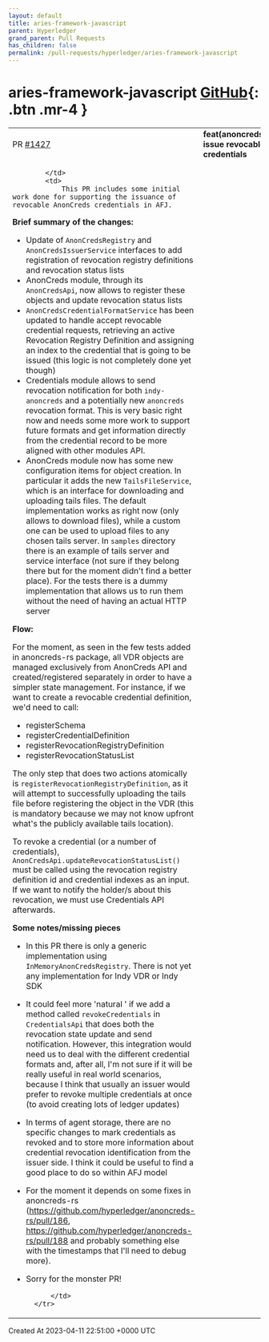 ```yaml
---
layout: default
title: aries-framework-javascript
parent: Hyperledger
grand_parent: Pull Requests
has_children: false
permalink: /pull-requests/hyperledger/aries-framework-javascript
---
```


# aries-framework-javascript <span class="fs-3 right-align">[GitHub](https://github.com/hyperledger/aries-framework-javascript){: .btn .mr-4 }</span>


<div>
    <table>
        <tr>
            <td>
                PR <a href="https://github.com/hyperledger/aries-framework-javascript/pull/1427" class=".btn">#1427</a>
            </td>
            <td>
                <b>
                    feat(anoncreds): issue revocable credentials
                </b>
            </td>
        </tr>
        <tr>
            <td>
                
            </td>
            <td>
                This PR includes some initial work done for supporting the issuance of revocable AnonCreds credentials in AFJ. 

**Brief summary of the changes:**

- Update of `AnonCredsRegistry` and `AnonCredsIssuerService` interfaces to add registration of revocation registry definitions and revocation status lists 
- AnonCreds module, through its `AnonCredsApi`, now allows to register these objects and update revocation status lists
- `AnonCredsCredentialFormatService` has been updated to handle accept revocable credential requests, retrieving an active Revocation Registry Definition and assigning an index to the credential that is going to be issued (this logic is not completely done yet though)
- Credentials module allows to send revocation notification for both `indy-anoncreds` and a potentially new `anoncreds` revocation format. This is very basic right now and needs some more work to support future formats and get information directly from the credential record to be more aligned with other modules API.
- AnonCreds module now has some new configuration items for object creation. In particular it adds the new `TailsFileService`, which is an interface for downloading and uploading tails files. The default implementation works as right now (only allows to download files), while a custom one can be used to upload files to any chosen tails server. In `samples` directory there is an example of tails server and service interface (not sure if they belong there but for the moment didn't find a better place). For the tests there is a dummy implementation that allows us to run them without the need of having an actual HTTP server

**Flow:**

For the moment, as seen in the few tests added in anoncreds-rs package, all VDR objects are managed exclusively from AnonCreds API and created/registered separately in order to have a simpler state management. For instance, if we want to create a revocable credential definition, we'd need to call:
- registerSchema
- registerCredentialDefinition
- registerRevocationRegistryDefinition
- registerRevocationStatusList

The only step that does two actions atomically is `registerRevocationRegistryDefinition`, as it will attempt to successfully uploading the tails file before registering the object in the VDR (this is mandatory because we may not know upfront what's the publicly available tails location).

To revoke a credential (or a number of credentials), `AnonCredsApi.updateRevocationStatusList()` must be called using the revocation registry definition id and credential indexes as an input.  If we want to notify the holder/s about this revocation, we must use Credentials API afterwards.

**Some notes/missing pieces**

- In this PR there is only a generic implementation using `InMemoryAnonCredsRegistry`. There is not yet any implementation for Indy VDR or Indy SDK
- It could feel more 'natural ' if we add a method called `revokeCredentials` in `CredentialsApi` that does both the revocation state update and send notification. However, this integration would need us to deal with the different credential formats and, after all, I'm not sure if it will be really useful in real world scenarios, because I think that usually an issuer would prefer to revoke multiple credentials at once (to avoid creating lots of ledger updates)
- In terms of agent storage, there are no specific changes to mark credentials as revoked and to store more information about credential revocation identification from the issuer side. I think it could be useful to find a good place to do so within AFJ model
- For the moment it depends on some fixes in anoncreds-rs (https://github.com/hyperledger/anoncreds-rs/pull/186, https://github.com/hyperledger/anoncreds-rs/pull/188 and probably something else with the timestamps that I'll need to debug more).
- Sorry for the monster PR!


            </td>
        </tr>
    </table>
    <div class="right-align">
        Created At 2023-04-11 22:51:00 +0000 UTC
    </div>
</div>


